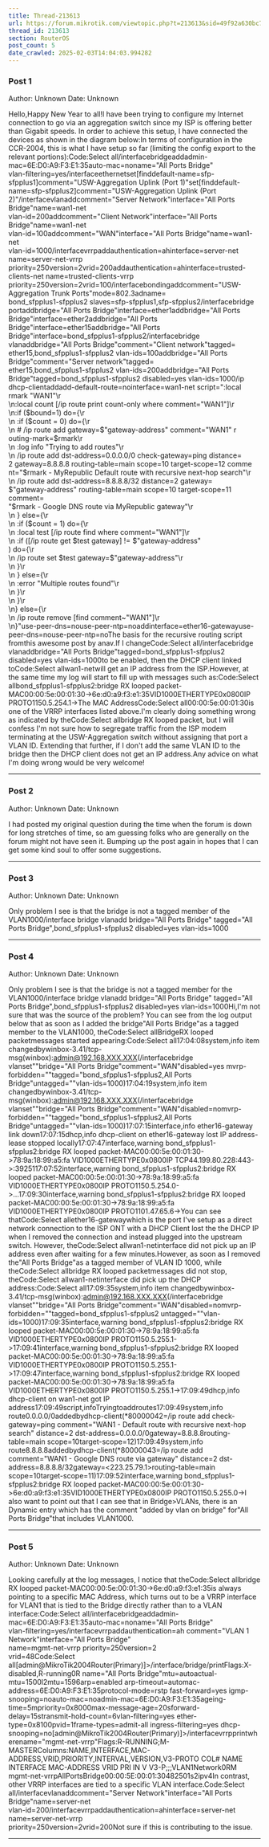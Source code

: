 ```yaml
---
title: Thread-213613
url: https://forum.mikrotik.com/viewtopic.php?t=213613&sid=49f92a630bc7970d8ca50523be880e8f
thread_id: 213613
section: RouterOS
post_count: 5
date_crawled: 2025-02-03T14:04:03.994282
---
```


### Post 1
Author: Unknown
Date: Unknown

Hello,Happy New Year to all!I have been trying to configure my Internet connection to go via an aggregation switch since my ISP is offering better than Gigabit speeds. In order to achieve this setup, I have connected the devices as shown in the diagram below:In terms of configuration in the CCR-2004, this is what I have setup so far (limiting the config export to the relevant portions):Code:Select all/interfacebridgeaddadmin-mac=6E:D0:A9:F3:E1:35auto-mac=noname="All Ports Bridge"\
    vlan-filtering=yes/interfaceethernet<snip>set[finddefault-name=sfp-sfpplus1]comment=\"USW-Aggregation Uplink (Port 1)"set[finddefault-name=sfp-sfpplus2]comment=\"USW-Aggregation Uplink (Port 2)"/interfacevlanaddcomment="Server Network"interface="All Ports Bridge"name=wan1-net \
    vlan-id=200addcomment="Client Network"interface="All Ports Bridge"name=wan1-net \
    vlan-id=100addcomment="WAN"interface="All Ports Bridge"name=wan1-net \
    vlan-id=1000/interfacevrrpaddauthentication=ahinterface=server-net name=server-net-vrrp \
    priority=250version=2vrid=200addauthentication=ahinterface=trusted-clients-net name=trusted-clients-vrrp \
    priority=250version=2vrid=100/interfacebondingaddcomment="USW-Aggregation Trunk Ports"mode=802.3adname=\
    bond_sfpplus1-sfpplus2 slaves=sfp-sfpplus1,sfp-sfpplus2/interfacebridge portaddbridge="All Ports Bridge"interface=ether1addbridge="All Ports Bridge"interface=ether2<snip>addbridge="All Ports Bridge"interface=ether15addbridge="All Ports Bridge"interface=bond_sfpplus1-sfpplus2/interfacebridge vlanaddbridge="All Ports Bridge"comment="Client network"tagged=\
    ether15,bond_sfpplus1-sfpplus2 vlan-ids=100addbridge="All Ports Bridge"comment="Server network"tagged=\
    ether15,bond_sfpplus1-sfpplus2 vlan-ids=200addbridge="All Ports Bridge"tagged=bond_sfpplus1-sfpplus2 disabled=yes vlan-ids=1000/ip dhcp-clientaddadd-default-route=nointerface=wan1-net script=":local rmark \"WAN1\"\r\
    \n:local count [/ip route print count-only where comment=\"WAN1\"]\r\
    \n:if (\$bound=1) do={\r\
    \n    :if (\$count = 0) do={\r\
    \n        # /ip route add gateway=\$\"gateway-address\" comment=\"WAN1\" r\
    outing-mark=\$rmark\r\
    \n        :log info \"Trying to add routes\"\r\
    \n        /ip route add dst-address=0.0.0.0/0 check-gateway=ping distance=\
    2 gateway=8.8.8.8 routing-table=main scope=10 target-scope=12 comme\
    nt=\"\$rmark - MyRepublic Default route with recursive next-hop search\"\r\
    \n        /ip route add dst-address=8.8.8.8/32 distance=2 gateway=\
    \$\"gateway-address\" routing-table=main scope=10 target-scope=11 comment=\
    \"\$rmark - Google DNS route via MyRepublic gateway\"\r\
    \n    } else={\r\
    \n        :if (\$count = 1) do={\r\
    \n            :local test [/ip route find where comment=\"WAN1\"]\r\
    \n            :if ([/ip route get \$test gateway] != \$\"gateway-address\"\
    ) do={\r\
    \n                /ip route set \$test gateway=\$\"gateway-address\"\r\
    \n            }\r\
    \n        } else={\r\
    \n            :error \"Multiple routes found\"\r\
    \n        }\r\
    \n    }\r\
    \n} else={\r\
    \n    /ip route remove [find comment~\"WAN1\"]\r\
    \n}"use-peer-dns=nouse-peer-ntp=noaddinterface=ether16-gatewayuse-peer-dns=nouse-peer-ntp=noThe basis for the recursive routing script fromthis awesome post by anav.If I changeCode:Select all/interfacebridge vlanaddbridge="All Ports Bridge"tagged=bond_sfpplus1-sfpplus2 disabled=yes vlan-ids=1000to be enabled, then the DHCP client linked toCode:Select allwan1-netwill get an IP address from the ISP.However, at the same time my log will start to fill up with messages such as:Code:Select allbond_sfpplus1-sfpplus2:bridge RX looped packet-MAC00:00:5e:00:01:30->6e:d0:a9:f3:e1:35VID1000ETHERTYPE0x0800IP PROTO1150.5.254.1-><DHCP IPfromISP>The MAC AddressCode:Select all00:00:5e:00:01:30is one of the VRRP interfaces listed above.I'm clearly doing something wrong as indicated by theCode:Select allbridge RX looped packet, but I will confess I'm not sure how to segregate traffic from the ISP modem terminating at the USW-Aggregation switch without assigning that port a VLAN ID. Extending that further, if I don't add the same VLAN ID to the bridge then the DHCP client does not get an IP address.Any advice on what I'm doing wrong would be very welcome!

---
### Post 2
Author: Unknown
Date: Unknown

I had posted my original question during the time when the forum is down for long stretches of time, so am guessing folks who are generally on the forum might not have seen it. Bumping up the post again in hopes that I can get some kind soul to offer some suggestions.

---
### Post 3
Author: Unknown
Date: Unknown

Only problem I see is that the bridge is not a tagged member of the VLAN1000/interface bridge vlanadd bridge="All Ports Bridge" tagged="All Ports Bridge",bond_sfpplus1-sfpplus2 disabled=yes vlan-ids=1000

---
### Post 4
Author: Unknown
Date: Unknown

Only problem I see is that the bridge is not a tagged member for the VLAN1000/interface bridge vlanadd bridge="All Ports Bridge" tagged="All Ports Bridge",bond_sfpplus1-sfpplus2 disabled=yes vlan-ids=1000Hi,I'm not sure that was the source of the problem? You can see from the log output below that as soon as I added the bridge"All Ports Bridge"as a tagged member to the VLAN1000, theCode:Select allBridgeRX looped packetmessages started appearing:Code:Select all17:04:08system,info item changedbywinbox-3.41/tcp-msg(winbox):admin@192.168.XXX.XXX(/interfacebridge vlanset""bridge="All Ports Bridge"comment="WAN"disabled=yes mvrp-forbidden=""tagged="bond_sfpplus1-sfpplus2,All Ports Bridge"untagged=""vlan-ids=1000)17:04:19system,info item changedbywinbox-3.41/tcp-msg(winbox):admin@192.168.XXX.XXX(/interfacebridge vlanset""bridge="All Ports Bridge"comment="WAN"disabled=nomvrp-forbidden=""tagged="bond_sfpplus1-sfpplus2,All Ports Bridge"untagged=""vlan-ids=1000)17:07:15interface,info ether16-gateway link down17:07:15dhcp,info dhcp-client on ether16-gateway lost IP address<DHCP IPfromISP>-lease stopped locally17:07:47interface,warning bond_sfpplus1-sfpplus2:bridge RX looped packet-MAC00:00:5e:00:01:30->78:9a:18:99:a5:fa VID1000ETHERTYPE0x0800IP TCP44.199.80.228:443-><DHCP IPfromISP>:3925117:07:52interface,warning bond_sfpplus1-sfpplus2:bridge RX looped packet-MAC00:00:5e:00:01:30->78:9a:18:99:a5:fa VID1000ETHERTYPE0x0800IP PROTO1150.5.254.0-><DHCP IPfromISP>...17:09:30interface,warning bond_sfpplus1-sfpplus2:bridge RX looped packet-MAC00:00:5e:00:01:30->78:9a:18:99:a5:fa VID1000ETHERTYPE0x0800IP PROTO1101.47.65.6-><DHCP IPfromISP>You can see thatCode:Select allether16-gatewaywhich is the port I've setup as a direct network connection to the ISP ONT with a DHCP Client lost the the DHCP IP when I removed the connection and instead plugged into the upstream switch. However, theCode:Select allwan1-netinterface did not pick up an IP address even after waiting for a few minutes.However, as soon as I removed the"All Ports Bridge"as a tagged member of VLAN ID 1000, while theCode:Select allbridge RX looped packetmessages did not stop, theCode:Select allwan1-netinterface did pick up the DHCP address:Code:Select all17:09:35system,info item changedbywinbox-3.41/tcp-msg(winbox):admin@192.168.XXX.XXX(/interfacebridge vlanset""bridge="All Ports Bridge"comment="WAN"disabled=nomvrp-forbidden=""tagged=bond_sfpplus1-sfpplus2 untagged=""vlan-ids=1000)17:09:35interface,warning bond_sfpplus1-sfpplus2:bridge RX looped packet-MAC00:00:5e:00:01:30->78:9a:18:99:a5:fa VID1000ETHERTYPE0x0800IP PROTO1150.5.255.1-><DHCP IPfromISP>17:09:41interface,warning bond_sfpplus1-sfpplus2:bridge RX looped packet-MAC00:00:5e:00:01:30->78:9a:18:99:a5:fa VID1000ETHERTYPE0x0800IP PROTO1150.5.255.1-><DHCP IPfromISP>17:09:47interface,warning bond_sfpplus1-sfpplus2:bridge RX looped packet-MAC00:00:5e:00:01:30->78:9a:18:99:a5:fa VID1000ETHERTYPE0x0800IP PROTO1150.5.255.1-><DHCP IPfromISP>17:09:49dhcp,info dhcp-client on wan1-net got IP address<DHCP IPfromISP>17:09:49script,infoTryingtoaddroutes17:09:49system,info route0.0.0.0/0addedbydhcp-client(*80000042=/ip route add check-gateway=ping comment="WAN1 - Default route with recursive next-hop search" distance=2 dst-address=0.0.0.0/0gateway=8.8.8.8routing-table=main scope=10target-scope=12)17:09:49system,info route8.8.8.8addedbydhcp-client(*80000043=/ip route add comment="WAN1 - Google DNS route via gateway" distance=2 dst-address=8.8.8.8/32gateway=<223.25.79.1>routing-table=main scope=10target-scope=11)17:09:52interface,warning bond_sfpplus1-sfpplus2:bridge RX looped packet-MAC00:00:5e:00:01:30->6e:d0:a9:f3:e1:35VID1000ETHERTYPE0x0800IP PROTO1150.5.255.0-><DHCP IPfromISP>I also want to point out that I can see that in Bridge>VLANs, there is an Dynamic entry which has the comment "added by vlan on bridge" for"All Ports Bridge"that includes VLAN1000.

---
### Post 5
Author: Unknown
Date: Unknown

Looking carefully at the log messages, I notice that theCode:Select allbridge RX looped packet-MAC00:00:5e:00:01:30->6e:d0:a9:f3:e1:35is always pointing to a specific MAC Address, which turns out to be a VRRP interface for VLAN1 that is tied to the Bridge directly rather than to a VLAN interface:Code:Select all/interfacebridgeaddadmin-mac=6E:D0:A9:F3:E1:35auto-mac=noname="All Ports Bridge"\
    vlan-filtering=yes/interfacevrrpaddauthentication=ah comment="VLAN 1 Network"interface="All Ports Bridge"\
    name=mgmt-net-vrrp priority=250version=2\
    vrid=48Code:Select all[admin@MikroTik2004Router(Primary)]>/interface/bridge/printFlags:X-disabled,R-running0R name="All Ports Bridge"mtu=autoactual-mtu=1500l2mtu=1596arp=enabled 
     arp-timeout=automac-address=6E:D0:A9:F3:E1:35protocol-mode=rstp 
     fast-forward=yes igmp-snooping=noauto-mac=noadmin-mac=6E:D0:A9:F3:E1:35ageing-time=5mpriority=0x8000max-message-age=20sforward-delay=15stransmit-hold-count=6vlan-filtering=yes ether-type=0x8100pvid=1frame-types=admit-all ingress-filtering=yes dhcp-snooping=no[admin@MikroTik2004Router(Primary)]>/interfacevrrpprintwherename="mgmt-net-vrrp"Flags:R-RUNNING;M-MASTERColumns:NAME,INTERFACE,MAC-ADDRESS,VRID,PRIORITY,INTERVAL,VERSION,V3-PROTO
COL#    NAME           INTERFACE         MAC-ADDRESS        VRID  PRI  IN  V  V3-P;;;VLAN1Network0RM mgmt-net-vrrpAllPortsBridge00:00:5E:00:01:30482501s2ipv4In contrast, other VRRP interfaces are tied to a specific VLAN interface.Code:Select all/interfacevlanaddcomment="Server Network"interface="All Ports Bridge"name=server-net \
    vlan-id=200/interfacevrrpaddauthentication=ahinterface=server-net name=server-net-vrrp \
    priority=250version=2vrid=200Not sure if this is contributing to the issue.

---

